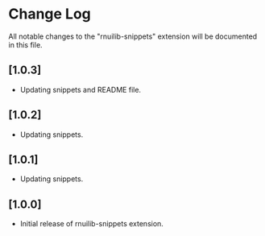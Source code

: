 # Change Log

All notable changes to the "rnuilib-snippets" extension will be documented in this file.

## [1.0.3]
- Updating snippets and README file.

## [1.0.2]
- Updating snippets.

## [1.0.1]
- Updating snippets.

## [1.0.0]
- Initial release of rnuilib-snippets extension.

